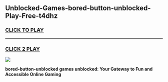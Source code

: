 
## Unblocked-Games-bored-button-unblocked-Play-Free-t4dhz
<h3>
<a href="https://premium76.site?title=bored-button-unblocked&ref=21A">CLICK TO PLAY</a></h3>
<hr>

<h3>
<a href="https://premium76.site?title=bored-button-unblocked&ref=21A">CLICK 2 PLAY</a>
  
</h3>

<a href="https://premium76.site?title=bored-button-unblocked&ref=21A"><img src="https://clearcache.store/games.png"></a>


**bored-button-unblocked games unblocked: Your Gateway to Fun and Accessible Online Gaming**
